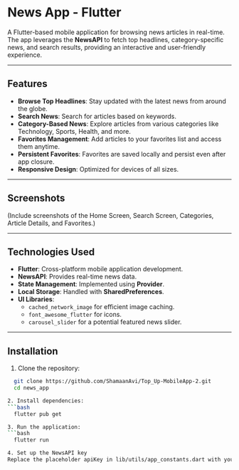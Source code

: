 # News App - Flutter

A Flutter-based mobile application for browsing news articles in real-time. The app leverages the **NewsAPI** to fetch top headlines, category-specific news, and search results, providing an interactive and user-friendly experience.

---

## **Features**
- **Browse Top Headlines**: Stay updated with the latest news from around the globe.
- **Search News**: Search for articles based on keywords.
- **Category-Based News**: Explore articles from various categories like Technology, Sports, Health, and more.
- **Favorites Management**: Add articles to your favorites list and access them anytime.
- **Persistent Favorites**: Favorites are saved locally and persist even after app closure.
- **Responsive Design**: Optimized for devices of all sizes.

---

## **Screenshots**
(Include screenshots of the Home Screen, Search Screen, Categories, Article Details, and Favorites.)

---

## **Technologies Used**
- **Flutter**: Cross-platform mobile application development.
- **NewsAPI**: Provides real-time news data.
- **State Management**: Implemented using **Provider**.
- **Local Storage**: Handled with **SharedPreferences**.
- **UI Libraries**:
  - `cached_network_image` for efficient image caching.
  - `font_awesome_flutter` for icons.
  - `carousel_slider` for a potential featured news slider.

---

## **Installation**

1. Clone the repository:
  ```bash
    git clone https://github.com/ShamaanAvi/Top_Up-MobileApp-2.git
    cd news_app

2. Install dependencies:
  ```bash
    flutter pub get

3. Run the application:
  ```bash
    flutter run

4. Set up the NewsAPI key
Replace the placeholder apiKey in lib/utils/app_constants.dart with your NewsAPI key.
